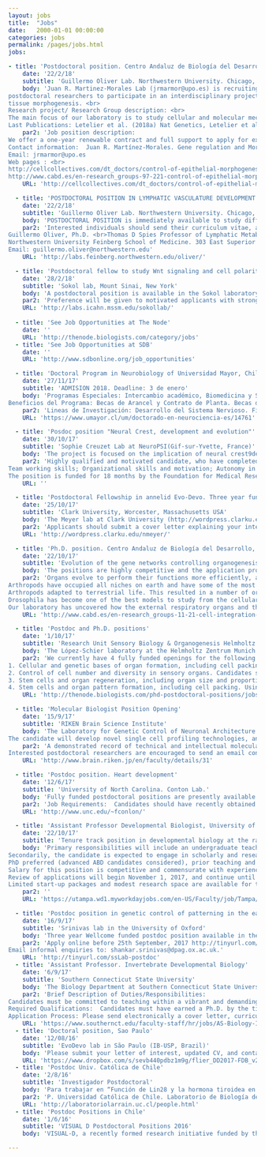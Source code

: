 ```yaml
---
layout: jobs
title:  "Jobs"
date:   2000-01-01 00:00:00
categories: jobs
permalink: /pages/jobs.html
jobs:

- title: 'Postdoctoral position. Centro Andaluz de Biología del Desarrollo (CABD), Seville.'
    date: '22/2/18'
    subtitle: 'Guillermo Oliver Lab. Northwestern University. Chicago, IL, USA'
    body: 'Juan R. Martinez-Morales Lab (jrmarmor@upo.es) is recruiting competitive
postdoctoral researchers to participate in an interdisciplinary project on comparative
tissue morphogenesis. <br>
Research project/ Research Group description: <br>
The main focus of our laboratory is to study cellular and molecular mechanisms involved in the morphogenesis of the vertebrate eye. Using the teleost models zebrafish and medaka, we investigate the machinery driving the folding of the retinal neuroepithelium. Optic cup morphogenesis is an atypical model for epithelial morphogenesis for, in contrast to well-known apical constrictions, it involves the folding of the tissue towards its basal surface. Although it is generally accepted that optic cup formation follows a tissue-intrinsic program in vertebrates, several mechanisms have been postulated (basal constriction, rim involution) and some important differences in cell behaviour have been reported among species. Many important questions still remain open. Which is the relative contribution of each mechanism to the folding of the optic cup? Do they act in a cooperative manner? Do they have the same regulatory weight in different species? To answer these questions, we aim to integrate genetic information, imaging analysis of cell shape changes, and tensional forces distribution into coherent computational models able to predict the key morphogenetic rules that shape the entire organ. We plan to extend our observations to mammalian tissue, by examining cell shape changes and tensions in 3D retinal organoids developed in vitro. A key aspect of the project is to understand how classical signalling events, which have proved to be essential for the proper patterning of the organ, act in coordination with tensional forces. This highly interdisciplinary approach, combining genetics, imaging, biophysics and computational modelling should yield information relevant not only to understand optic cup formation, but also to deduce general self-organization principles of the living matter. <br>
Last Publications: Letelier et al. (2018a) Nat Genetics, Letelier et al (2018b) PNAS, Nicolás-Pérez et al (2016). eLife;  Gago-Rodrigues et al (2015). Nat Comm ; Tena et al (2014)  Genome Research. 24(7):; Bogdanovic et al (2012). Developmental Cell. 23 (4). For a full list: https://www.ncbi.nlm.nih.gov/pubmed/?term=Martinez-morales+JR'
    par2: 'Job position description: 
We offer a one-year renewable contract and full support to apply for external funding. Given the interdisciplinary character of the project above described, we are seeking talented and highly motivated postdoctoral researchers with a background either in Developmental Biology or in Biophysics. Previous experience with teleost models will be well received. The candidates should have good communication skills, critical for ensuring the success of the team effort. We offer an adequate environment to mature scientifically and eventually to become independent scientists. The CABD is thematically focused on the topic of Cellular and Developmental Biology, and is well equipped in terms of infrastructure, particularly for imaging analyses. Our research unit, the department of Gene Regulation and Morphogenesis was recently awarded with the María de Maeztu distinction of excellence. A series of external seminars by prominent Spanish and international speakers are organized on a weekly basis. In addition, a biweekly series of seminars allow PhD students and postdoctorals to present their work. English is the official language in the CABD as well as in our internal seminars, as international researchers are frequent visitors/members in our group. <br>
Contact information:  Juan R. Martínez-Morales. Gene regulation and Morphogenesis Department CABD. (CSIC/UPO). Seville, Spain.
Email: jrmarmor@upo.es
Web pages : <br>
http://cellcollectives.com/dt_doctors/control-of-epithelial-morphogenesis-in-vertebrates/
http://www.cabd.es/en-research_groups-97-221-control-of-epithelial-morphogenesis-in-vertebrates-<br>summary.html'
    URL: 'http://cellcollectives.com/dt_doctors/control-of-epithelial-morphogenesis-in-vertebrates'

  - title: 'POSTDOCTORAL POSITION IN LYMPHATIC VASCULATURE DEVELOPMENT'
    date: '22/2/18'
    subtitle: 'Guillermo Oliver Lab. Northwestern University. Chicago, IL, USA'
    body: 'POSTDOCTORAL POSITION is immediately available to study different aspects of lymphatic vasculature development using a variety of available mouse models. Highly motivated individuals who recently obtained a PhD. or MD degree and have a strong background in mammalian vascular, molecular and developmental biology are encouraged to apply.'
    par2: 'Interested individuals should send their curriculum vitae, a brief description of their research interests, and the names of three references to:
Guillermo Oliver, Ph.D. <br>Thomas D Spies Professor of Lymphatic Metabolism. Director Center for Vascular and Developmental Biology
Northwestern University Feinberg School of Medicine. 303 East Superior Street,10-107. Chicago, Illinois 60611 <br>
Email: guillermo.oliver@northwestern.edu'
    URL: 'http://labs.feinberg.northwestern.edu/oliver/'

  - title: 'Postdoctoral fellow to study Wnt signaling and cell polarity'
    date: '28/2/18'
    subtitle: 'Sokol lab, Mount Sinai, New York'
    body: 'A postdoctoral position is available in the Sokol laboratory in the Department of Cell, Developmental and Regenerative Biology, Icahn School of Medicine at Mount Sinai, New York.  Our group uses live imaging, genome editing and proximity biotinylation approaches to assess cell signaling and lineage decisions during gastrulation and neural development.  We also interested in the roles of the centrosome and cilia in epithelial cell polarity and asymmetric cell divisions in Xenopus, zebrafish and mammalian progenitor cells. See the description of our interests at (http://labs.icahn.mssm.edu/sokollab/ or http://icahn.mssm.edu/profiles/sergei-y-sokol)'
    par2: 'Preference will be given to motivated applicants with strong background in cell biology, bioinformatics and biochemistry, who published a first-author paper as a result of their graduate work.  Interested candidates may send their CV, list of publications and three references to Dr. Sergei Sokol  (sergei.sokol@mssm.edu)'
    URL: 'http://labs.icahn.mssm.edu/sokollab/'
    
  - title: 'See Job Opportunities at The Node'
    date: ''
    URL: 'http://thenode.biologists.com/category/jobs'
  - title: 'See Job Opportunities at SDB'
    date: ''
    URL: 'http://www.sdbonline.org/job_opportunities'

  - title: 'Doctoral Program in Neurobiology of Universidad Mayor, Chile'
    date: '27/11/17'
    subtitle: 'ADMISION 2018. Deadline: 3 de enero'
    body: 'Programas Especiales: Intercambio académico, Biomedicina y Salud, Transferencia tecnológica. Herramientas bioinformáticas. Uso de animales transgénicos.
Beneficios del Programa: Becas de Arancel y Contrato de Planta. Becas de apoyo pasantías externas.'
    par2: 'Lineas de Investigación: Desarrollo del Sistema Nervioso. Fisiología del Sistema Nervioso y Periférico. Enfermedades Neuro degenerativas. Fisiología del sistema nervioso en modelos animales. Mecanismos celulares y moleculares. Desarrollo de terapia génica y farmacológicas. Neurobiología traslacional y Neuroinmunología. Análisis masivo de datos (genómica, proteómica, metabolómica). Aspectos moleculares del envejecimiento. Metabolismo neuronal.'
    URL: 'https://www.umayor.cl/um/doctorado-en-neurociencia-es/14761'

  - title: 'Posdoc position "Neural Crest, development and evolution"'
    date: '30/10/17'
    subtitle: 'Sophie Creuzet Lab at NeuroPSI(Gif-sur-Yvette, France)'
    body: 'The project is focused on the implication of neural crest9derived meninges in brain homeostasis. It aims at understanding how the cephalic neural crest (CNC), a multipotent structure, which provides the developing forebrain with meninges and a functional microvasculature, exerts a deterministic role in the biology and physiology of choroid plexus, and regulates the production of cerebro9spinal fluid. More specifically, our project aims at understanding how the dysfunctions of CNC cells, and the meninges they form, could affect the development of the intracerebral vascular network and eventually cause neurodevelopmental defects.'
    par2: 'Highly qualified and motivated candidate, who have completed a PhD in Developmental Biology or in Neurosciences, and with the following research skills are encouraged to apply: strong background in molecular and cellular developmental biology; good knowledge in neurobiology of cognitive functions  experience in microsurgical manipulations of embryonic tissues, cell cultures ; immunocyto and histochemistry; imaging (acquisition and treatment) ; English (written and spoken)
Team working skills; Organizational skills and motivation; Autonomy in project management
The position is funded for 18 months by the Foundation for Medical Research (FRM); expected starting in January 2018. Applications will be considered until mid November 2017 if the position is not yet filled. Please send a CV, three references, and a motivation letter to: sophie.creuzet@inaf.cnrs-gif.fr'
    URL: ''

  - title: 'Postdoctoral Fellowship in annelid Evo-Devo. Three year funding'
    date: '25/10/17'
    subtitle: 'Clark University, Worcester, Massachusetts USA'
    body: 'The Meyer lab at Clark University (http://wordpress.clarku.edu/nmeyer/) seeks a postdoctoral research fellow to investigate the molecular control of neural fate specification in annelids. Successful candidates will have expertise in developmental biology, evo-devo, and molecular biology. Experience working with marine organisms, microinjection, CRISPR/Cas9, transcriptomic data, and/or statistical analyses also is desirable but not required. Additionally, the Meyer lab is interested in candidates who can contribute to diversity of the academic community through development of outreach programs for the local community or that have experience in mentoring students from historically underrepresented communities.'
    par2: 'Applicants should submit a cover letter explaining your interest in the position and qualifications, a curriculum vitae, a statement of research interests, two key publications, and contact information for three references in one electronic file by email to Dr. Néva Meyer (nmeyer@clarku.edu). Further information is available by contacting Dr. Meyer by email or phone (508-793-7476). Review of applications will begin immediately and will continue until the position is filled, but candidates able to start on or before January 15, 2018 will be given preference. This is a three-year position with the possibility of extension pending funding.'
    URL: 'http://wordpress.clarku.edu/nmeyer/'

  - title: 'Ph.D. position. Centro Andaluz de Biología del Desarrollo, Spain'
    date: '22/10/17'
    subtitle: 'Evolution of the gene networks controlling organogenesis'
    body: 'The positions are highly competitive and the application process has two phases. In the first round the students should apply to the program, and in the second, those selected will be allowed to chose lab, one being offered by Gene regulation and morphogenesis lab, James Castelli-Gair Hombría PI. Email enquiries to: jcashom@upo.es. See also: https://obrasociallacaixa.org/el/educacion-becas/becas-de-posgrado/inphinit/programme-description and http://www.cabd.es/en-research_groups-11-21-cell-integration-of-diverse-genetic-inputs-during-the-morphogenesis-of-complex-organs-summary.html'
    par2: 'Organs evolve to perform their functions more efficiently, allowing organisms to adapt to changing environments and to explore new niches. Despite the acceptance of these premises, there are no models to analyse how these adaptations happened. Taking advantage of the deep knowledge our laboratory has on the cellular and molecular processes controlling the organogenesis of the endocrine glands and the respiratory organs of Drosophila, we will study how organogenesis evolved in related species. For this purpose we will analyse species with defined organ differences and study how the differential regulation of genes controlling Drosophila organogenesis has varied between species to give rise to new shapes and organ associations while maintaining the basic function. We will take advantage of advances in genome sequencing and novel genetic tools like Crispr that allow probing the function of homologous genes in non model organisms.
Arthropods have occupied all niches on earth and have some of the most successful groups. This has been achieved through the development of segment specific organs that specialized as different species occupied novel environments, as exemplified by the four times aquatic
Arthropods adapted to terrestrial life. This resulted in a number of organs that, evolving from preexisting ones, have adapted their organogenetic networks to perform their function in different environments.
Drosophila has become one of the best models to study from the cellular and molecular point of view how organogenesis unfolds and this is the ideal starting point to understand how related species may have modified pre-existing organogenetic gene networks for adaptation.
Our laboratory has uncovered how the external respiratory organs and the main endocrine organs develop. We propose to use comparative organogenesis of these organs to analyse how organ evolution occurred through medium and large evolutionary distances.'
    URL: 'http://www.cabd.es/en-research_groups-11-21-cell-integration-of-diverse-genetic-inputs-during-the-morphogenesis-of-complex-organs-summary.html'

  - title: 'Postdoc and Ph.D. positions'
    date: '1/10/17'
    subtitle: 'Research Unit Sensory Biology & Organogenesis Helmholtz Zentrum München'
    body: 'The López-Schier laboratory at the Helmholtz Zentrum Munich in Germany is seeking creative and highly motivated PhD students or postdoctoral scholars to work within our group.'
    par2: 'We currently have 4 fully funded openings for the following projects:
1. Cellular and genetic bases of organ formation, including cell packing and tissue remodelling. We single-cell transcriptional profiling, genome engineering using CRISPR/Cas9 and quantitative live imaging data using light-sheet microscopy. Preference will be given to candidates with theoretical or practical knowledge in cell biology or biophysics.
2. Control of cell number and diversity in sensory organs. Candidates should have a strong theoretical background in cell biology, and a good command of computer programming.
3. Stem cells and organ regeneration, including organ size and proportions. We use state of the art optical imaging, optogenetics and genome engineering to unravel what triggers the regenerative response after tissue injury. This project is ideal for a candidate with studies in biology, informatics, or with experience in computer programming.
4. Stem cells and organ pattern formation, including cell packing. Using high-resolution cellular tracking and machine learning, we attempt to understand how cells self-organize during organ repair and to predict cellular behavior. This project is ideal for a candidate with studies in informatics, mathematics, or experience in machine learning.'
    URL: 'http://thenode.biologists.com/phd-postdoctoral-positions/jobs/'

  - title: 'Molecular Biologist Position Opening'
    date: '15/9/17'
    subtitle: 'RIKEN Brain Science Institute'
    body: 'The Laboratory for Genetic Control of Neuronal Architecture (Moore; RIKEN Brain Science Institute, Tokyo, Japan) is recruiting a skilled molecular biologist.
The candidate will develop novel single cell profiling technologies, and apply them to study neuronal development. Additional neuronal development studies will also be carried out. The single cell profiling technology development part of this project will be carried out in close collaboration with the Genomics Miniaturization Technology Unit (Plessy; RIKEN Center for Life Science Technologies, Yokohama, Japan).'
    par2: 'A demonstrated record of technical and intellectual molecular biology excellence is the primary criterion for this position. The candidate is expected to play a leading role in a collaborative team, and a proven ability to function effectively in a team will be also considered in the selection process.
Interested postdoctoral researchers are encouraged to send an email containing 1) a curriculum vitae including publications and names of three references, 2) a short description of skills and experience to Adrian Moore (adrianm@brain.riken.jp). Working level English is required. Japanese language skills are not a requirement.'
    URL: 'http://www.brain.riken.jp/en/faculty/details/31'

  - title: 'Postdoc position. Heart development'
    date: '12/6/17'
    subtitle: 'University of North Carolina. Conton Lab.'
    body: 'Fully funded postdoctoral positions are presently available in the Conlon Lab whose studies focus on identifying the molecular networks that are essential for early heart development and how alterations in these networks lead to congenital heart disease. For these studies, we use a highly integrated approach that incorporates developmental, genetic, proteomic, biochemical and molecular based studies in mouse, Xenopus and stem cells. Recent advances and projects of interest in the Conlon lab include studies that define the cellular and molecular events that lead to cardiac septation, those that explore cardiac interaction networks as determinants of transcriptional specificity, the mechanism and function of cardiac transcriptional repression networks and, the regulatory networks of cardiac morphogenesis.'
    par2: 'Job Requirements:  Candidates should have recently obtained or be about to obtain a Ph.D. or M.D. in a field of biological science and should have a strong publication record. Outstanding and highly motivated candidates should apply by email to Dr. Frank L. Conlon and include a CV/resume, three references and description of your specific interest in our research programs.'
    URL: 'http://www.unc.edu/~fconlon/'

  - title: 'Assistant Professor Developmental Biologist, University of Tampa, Florida, USA'
    date: '22/10/17'
    subtitle: 'Tenure track position in developmental biology at the rank of Assistant Professor starting in August 2018'
    body: 'Primary responsibilities will include an undergraduate teaching load of 12 contact hours per semester.  The candidate is expected to teach introductory biology for majors, an upper division course in developmental biology, and other courses as needed.  
Secondarily, the candidate is expected to engage in scholarly and research activity that involves undergraduates, advise students, and provide service to the department, college, university and broader community. Research activities must yield peer-reviewed publications.
PhD preferred (advanced ABD candidates considered), prior teaching and research experience with undergraduates is desirable.
Salary for this position is competitive and commensurate with experience.
Review of applications will begin November 1, 2017, and continue until the position is filled.
Limited start-up packages and modest research space are available for tenure-track positions.'
    par2: ''
    URL: 'https://utampa.wd1.myworkdayjobs.com/en-US/Faculty/job/Tampa/Assistant-Professor-of-Biology--Developmental-Biologist-_R0001530'

  - title: 'Postdoc position in genetic control of patterning in the early mammalian embryo'
    date: '16/9/17'
    subtitle: 'Srinivas lab in the University of Oxford'
    body: 'Three year Wellcome funded postdoc position available in the Srinivas lab in the University of Oxford, to investigate patterning in the early post-implantation mouse embryo. We are looking for someone who is enthusiastic about using multi-disciplinary approaches including fluorescent reporters, advanced imaging and single cell sequencing to study the molecular mechanisms controlling early embryonic patterning.'
    par2: 'Apply online before 25th September, 2017 http://tinyurl.com/ssLab-postdoc
Email informal enquiries to: shankar.srinivas@dpag.ox.ac.uk.'
    URL: 'http://tinyurl.com/ssLab-postdoc'
  - title: 'Assistant Professor. Invertebrate Developmental Biology'
    date: '6/9/17'
    subtitle: 'Southern Connecticut State University'
    body: 'The Biology Department at Southern Connecticut State University invites applicants for a full-time, tenure-track position in Invertebrate Developmental Biology at the Assistant Professor level.  We seek candidates that will offer general biology courses for non-majors and majors and courses in developmental biology for undergraduate and graduate students, as well as courses that support the B.S. program in Biotechnology.  The Biology Department offers the B.S. and B.A. degrees in Biology, the B.S. degree in Biology with teacher-certification (7-12), the B.S. degree in Biotechnology, the M.S. in Biology, and a post-baccalaureate program for initial teacher certification.  Please see our website at http://www.southernct.edu/biology for more information.'
    par2: 'Brief Description of Duties/Responsibilities:
Candidates must be committed to teaching within a vibrant and demanding public liberal arts and sciences environment.  Tenure-track faculty at SCSU are expected to conduct research/creative activity in their area of expertise.  Creative activities include mentoring student research leading to publication of theses, publishing articles in academic and professional journals, seeking funding in support of research and teaching needs, and contributing to workshops and conferences. <br>
Required Qualifications:  Candidates must have earned a Ph.D. by the time of appointment in developmental biology or a related field and possess experience teaching at the university level. <br>
Application Process: Please send electronically a cover letter, curriculum vitae, statement of research interests and plans, statement of teaching philosophy and interests, three letters of recommendation, representative reprints, teaching evaluations, and any other evidence of teaching effectiveness to:  Biology Search Committee Chair at BIOsearch1@southernct.edu.  Please include your personal contact information along with a work address on your CV.  In order for your application to be given full consideration, all materials must be received by Monday, October 16, 2017.  The position will remain open until filled.'
    URL: 'https://www.southernct.edu/faculty-staff/hr/jobs/AS-Biology-Invertebrate-Developmental-Biologist-Assistant-Professor.html'
  - title: 'Doctoral position, Sao Paulo'
    date: '12/08/16'
    subtitle: 'EvoDevo lab in São Paulo (IB-USP, Brazil)'
    body: 'Please submit your letter of interest, updated CV, and contact information of three references to Federico Brown (fdbrown@usp.br) http://zoologia.ib.usp.br/evodevo2/'
    URL: 'https://www.dropbox.com/s/sevb440pdbz1m9g/flier_DD2017-FDB_v2.pdf?dl=0'
  - title: 'Postdoc Univ. Católica de Chile'
    date: '2/8/16'
    subtitle: 'Investigador Postdoctoral'
    body: 'Para trabajar en “Función de Lin28 y la hormona tiroidea en el desarrollo perinatal de ratón”. Los interesados dirigir CURRICULUM VITAE y PUBLICACIONES a: Juan Larraín jlarrain@bio.puc.cl'
    par2: 'P. Universidad Católica de Chile. Laboratorio de Biología del Desarrollo y Regeneración. Facultad de Ciencias Biológicas'
    URL: 'http://laboratoriolarrain.uc.cl/people.html'
  - title: 'Postdoc Positions in Chile'
    date: '1/6/16'
    subtitle: 'VISUAL D Postdoctoral Positions 2016'
    body: 'VISUAL-D, a recently formed research initiative funded by the Chilean government for the visualisation and manipulation of signal and forces in developing tissues, is seeking proactive candidates with experience in developmental biology and/or morphogenesis, ideally (but not required) in zebrafish, willing to create new projects that associate developmental biology/morphogenesis with mathematics/computing/physics in a trans disciplinary scientific environment. Applicants must be about to finish or have a Ph.D. (awarded within the last 4 years) and a demonstrated track record of publications. To apply, applicants should send a full CV and a short statement of research interests to Prof. Miguel Concha (mconcha@med.uchile.cl) by July 1st 2016.For more information, please download the pdf file (https://www.dropbox.com/s/az4m2x7lubg2r0g/Postdoc%20anouncement_VisualD%2016May2016.pdf?dl=0)'

---
```

